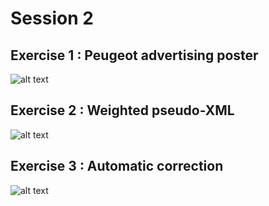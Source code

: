 # Session 2

## Exercise 1 : Peugeot advertising poster

![alt text][s2-ex1]

## Exercise 2 : Weighted pseudo-XML

![alt text][s2-ex2]

## Exercise 3 : Automatic correction

![alt text][s2-ex3]


[s2-ex1]: https://github.com/glegoux/mdf/blob/master/2016/session2/ex1/direction.png "s2-ex1"
[s2-ex2]: https://github.com/glegoux/mdf/blob/master/2016/session2/ex2/direction.png "s2-ex2"
[s2-ex3]: https://github.com/glegoux/mdf/blob/master/2016/session2/ex3/direction.png "s2-ex3"

